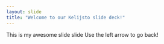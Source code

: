 ```yaml
---
layout: slide
title: "Welcome to our Kelijsto slide deck!"
---
```

This is my awesome slide slide
Use the left arrow to go back!
